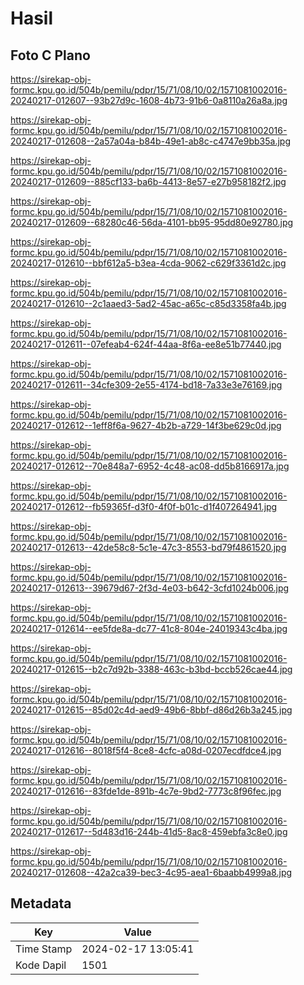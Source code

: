 # Hasil

## Foto C Plano

https://sirekap-obj-formc.kpu.go.id/504b/pemilu/pdpr/15/71/08/10/02/1571081002016-20240217-012607--93b27d9c-1608-4b73-91b6-0a8110a26a8a.jpg

https://sirekap-obj-formc.kpu.go.id/504b/pemilu/pdpr/15/71/08/10/02/1571081002016-20240217-012608--2a57a04a-b84b-49e1-ab8c-c4747e9bb35a.jpg

https://sirekap-obj-formc.kpu.go.id/504b/pemilu/pdpr/15/71/08/10/02/1571081002016-20240217-012609--885cf133-ba6b-4413-8e57-e27b958182f2.jpg

https://sirekap-obj-formc.kpu.go.id/504b/pemilu/pdpr/15/71/08/10/02/1571081002016-20240217-012609--68280c46-56da-4101-bb95-95dd80e92780.jpg

https://sirekap-obj-formc.kpu.go.id/504b/pemilu/pdpr/15/71/08/10/02/1571081002016-20240217-012610--bbf612a5-b3ea-4cda-9062-c629f3361d2c.jpg

https://sirekap-obj-formc.kpu.go.id/504b/pemilu/pdpr/15/71/08/10/02/1571081002016-20240217-012610--2c1aaed3-5ad2-45ac-a65c-c85d3358fa4b.jpg

https://sirekap-obj-formc.kpu.go.id/504b/pemilu/pdpr/15/71/08/10/02/1571081002016-20240217-012611--07efeab4-624f-44aa-8f6a-ee8e51b77440.jpg

https://sirekap-obj-formc.kpu.go.id/504b/pemilu/pdpr/15/71/08/10/02/1571081002016-20240217-012611--34cfe309-2e55-4174-bd18-7a33e3e76169.jpg

https://sirekap-obj-formc.kpu.go.id/504b/pemilu/pdpr/15/71/08/10/02/1571081002016-20240217-012612--1eff8f6a-9627-4b2b-a729-14f3be629c0d.jpg

https://sirekap-obj-formc.kpu.go.id/504b/pemilu/pdpr/15/71/08/10/02/1571081002016-20240217-012612--70e848a7-6952-4c48-ac08-dd5b8166917a.jpg

https://sirekap-obj-formc.kpu.go.id/504b/pemilu/pdpr/15/71/08/10/02/1571081002016-20240217-012612--fb59365f-d3f0-4f0f-b01c-d1f407264941.jpg

https://sirekap-obj-formc.kpu.go.id/504b/pemilu/pdpr/15/71/08/10/02/1571081002016-20240217-012613--42de58c8-5c1e-47c3-8553-bd79f4861520.jpg

https://sirekap-obj-formc.kpu.go.id/504b/pemilu/pdpr/15/71/08/10/02/1571081002016-20240217-012613--39679d67-2f3d-4e03-b642-3cfd1024b006.jpg

https://sirekap-obj-formc.kpu.go.id/504b/pemilu/pdpr/15/71/08/10/02/1571081002016-20240217-012614--ee5fde8a-dc77-41c8-804e-24019343c4ba.jpg

https://sirekap-obj-formc.kpu.go.id/504b/pemilu/pdpr/15/71/08/10/02/1571081002016-20240217-012615--b2c7d92b-3388-463c-b3bd-bccb526cae44.jpg

https://sirekap-obj-formc.kpu.go.id/504b/pemilu/pdpr/15/71/08/10/02/1571081002016-20240217-012615--85d02c4d-aed9-49b6-8bbf-d86d26b3a245.jpg

https://sirekap-obj-formc.kpu.go.id/504b/pemilu/pdpr/15/71/08/10/02/1571081002016-20240217-012616--8018f5f4-8ce8-4cfc-a08d-0207ecdfdce4.jpg

https://sirekap-obj-formc.kpu.go.id/504b/pemilu/pdpr/15/71/08/10/02/1571081002016-20240217-012616--83fde1de-891b-4c7e-9bd2-7773c8f96fec.jpg

https://sirekap-obj-formc.kpu.go.id/504b/pemilu/pdpr/15/71/08/10/02/1571081002016-20240217-012617--5d483d16-244b-41d5-8ac8-459ebfa3c8e0.jpg

https://sirekap-obj-formc.kpu.go.id/504b/pemilu/pdpr/15/71/08/10/02/1571081002016-20240217-012608--42a2ca39-bec3-4c95-aea1-6baabb4999a8.jpg


## Metadata

| Key        | Value               |
| ---------- | ------------------- |
| Time Stamp | 2024-02-17 13:05:41 |
| Kode Dapil | 1501                |



